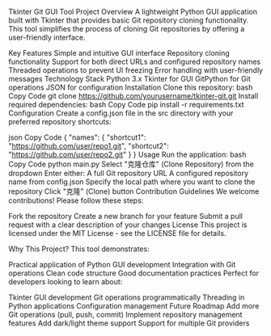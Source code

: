 Tkinter Git GUI Tool
Project Overview
A lightweight Python GUI application built with Tkinter that provides basic Git repository cloning functionality. This tool simplifies the process of cloning Git repositories by offering a user-friendly interface.

Key Features
Simple and intuitive GUI interface
Repository cloning functionality
Support for both direct URLs and configured repository names
Threaded operations to prevent UI freezing
Error handling with user-friendly messages
Technology Stack
Python 3.x
Tkinter for GUI
GitPython for Git operations
JSON for configuration
Installation
Clone this repository:
bash
Copy Code
git clone https://github.com/yourusername/tkinter-git.git
Install required dependencies:
bash
Copy Code
pip install -r requirements.txt
Configuration
Create a config.json file in the src directory with your preferred repository shortcuts:

json
Copy Code
{
  "names": {
    "shortcut1": "https://github.com/user/repo1.git",
    "shortcut2": "https://github.com/user/repo2.git"
  }
}
Usage
Run the application:
bash
Copy Code
python main.py
Select "克隆仓库" (Clone Repository) from the dropdown
Enter either:
A full Git repository URL
A configured repository name from config.json
Specify the local path where you want to clone the repository
Click "克隆" (Clone) button
Contribution Guidelines
We welcome contributions! Please follow these steps:

Fork the repository
Create a new branch for your feature
Submit a pull request with a clear description of your changes
License
This project is licensed under the MIT License - see the LICENSE file for details.

Why This Project?
This tool demonstrates:

Practical application of Python GUI development
Integration with Git operations
Clean code structure
Good documentation practices
Perfect for developers looking to learn about:

Tkinter GUI development
Git operations programmatically
Threading in Python applications
Configuration management
Future Roadmap
Add more Git operations (pull, push, commit)
Implement repository management features
Add dark/light theme support
Support for multiple Git providers
